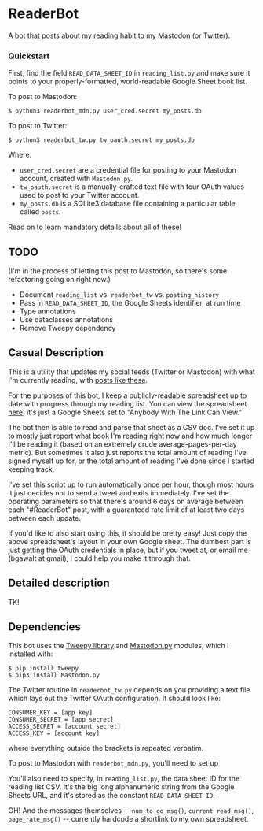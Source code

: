 # ReaderBot

A bot that posts about my reading habit to my Mastodon (or Twitter).


### Quickstart

First, find the field `READ_DATA_SHEET_ID` in `reading_list.py` and make sure it
points to your properly-formatted, world-readable Google Sheet book list.

To post to Mastodon:

```
$ python3 readerbot_mdn.py user_cred.secret my_posts.db
```

To post to Twitter:

```
$ python3 readerbot_tw.py tw_oauth.secret my_posts.db
```

Where:

*  `user_cred.secret` are a credential file for posting to your Mastodon
    account, created with `Mastodon.py`.
*  `tw_oauth.secret` is a manually-crafted text file with four OAuth values
    used to post to your Twitter account.
*  `my_posts.db` is a SQLite3 database file containing a particular table called
    `posts`.

Read on to learn mandatory details about all of these!

## TODO

(I'm in the process of letting this post to Mastodon, so there's some 
refactoring going on right now.)

*  Document `reading_list` vs. `readerbot_tw` vs. `posting_history`
*  Pass in `READ_DATA_SHEET_ID`, the Google Sheets identifier, at run time
*  Type annotations
*  Use dataclasses annotations
*  Remove Tweepy dependency


## Casual Description

This is a utility that updates my social feeds (Twitter or Mastodon) with what
I'm currently reading, with
[posts like these](https://twitter.com/search?q=from%3Abgawalt%20%23ReaderBot).

For the purposes of this bot, I keep a publicly-readable spreadsheet up to date
with progress through my reading list.  You can view the spreadsheet
[here](https://docs.google.com/spreadsheets/d/193ip3sbePZb1kLdFA60VzbpeCzSwX7BD5dzPxsfM28Q/edit#gid=0);
it's just a Google Sheets set to "Anybody With The Link Can View."

The bot then is able to read and parse that sheet as a CSV doc.  I've set it up
to mostly just report what book I'm reading right now and how much longer I'll
be reading it (based on an extremely crude average-pages-per-day metric).
But sometimes it also just reports the total amount of reading I've signed 
myself up for, or the total amount of reading I've done since I started
keeping track.

I've set this script up to run automatically once per hour, though most hours it
just decides not to send a tweet and exits immediately.  I've set the operating
parameters so that there's around 6 days on average between each "#ReaderBot"
post, with a guaranteed rate limit of at least two days between each update.

If you'd like to also start using this, it should be pretty easy!  Just copy
the above spreadsheet's layout in your own Google sheet.  The dumbest part is
just getting the OAuth credentials in place, but if you tweet at, or email me
(bgawalt at gmail), I could help you make it through that.


## Detailed description

TK!

## Dependencies

This bot uses the [Tweepy library](http://www.tweepy.org/) and
[Mastodon.py](https://github.com/halcy/Mastodon.py) modules, which I installed
with:

```
$ pip install tweepy
$ pip3 install Mastodon.py
```

The Twitter routine in `readerbot_tw.py` depends on you providing a text file
which lays out the Twitter OAuth configuration.  It should look like:

```
CONSUMER_KEY = [app key]
CONSUMER_SECRET = [app secret]
ACCESS_SECRET = [account secret]
ACCESS_KEY = [account key]
```

where everything outside the brackets is repeated verbatim.

To post to Mastodon with `readerbot_mdn.py`, you'll need to set up 

You'll also need to specify, in `reading_list.py`, the data sheet ID for the
reading list CSV.  It's the big long alphanumeric string from the Google Sheets
URL, and it's stored as the constant `READ_DATA_SHEET_ID`.

OH! And the messages themselves -- `num_to_go_msg()`, `current_read_msg()`,
`page_rate_msg()` -- currently hardcode a shortlink to my own spreadsheet.
